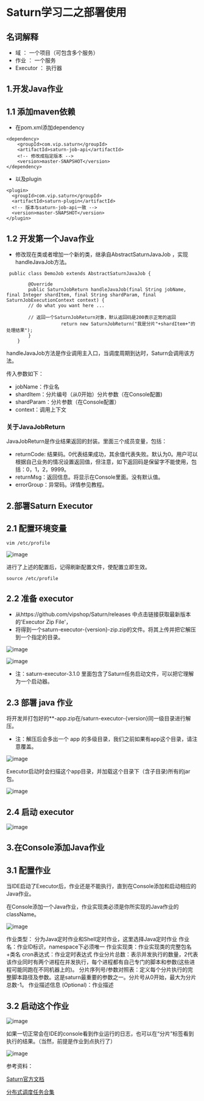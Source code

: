 # Saturn学习二之部署使用

## 名词解释

* 域 ： 一个项目（可包含多个服务）
* 作业 ： 一个服务
* Executor ：  执行器

## 1.开发Java作业

## 1.1 添加maven依赖

* 在pom.xml添加dependency

```
<dependency>
    <groupId>com.vip.saturn</groupId>
    <artifactId>saturn-job-api</artifactId>
    <!-- 修改成指定版本 -->
    <version>master-SNAPSHOT</version>
</dependency>  
```

* 以及plugin

```
<plugin>
  <groupId>com.vip.saturn</groupId>
  <artifactId>saturn-plugin</artifactId>
  <!-- 版本与saturn-job-api一致 -->
  <version>master-SNAPSHOT</version>
</plugin>
```

## 1.2 开发第一个Java作业

* 修改现在类或者增加一个新的类，继承自AbstractSaturnJavaJob ，实现 handleJavaJob方法。

```
 public class DemoJob extends AbstractSaturnJavaJob {

        @Override
        public SaturnJobReturn handleJavaJob(final String jobName, final Integer shardItem, final String shardParam, final SaturnJobExecutionContext context) {
        // do what you want here ...
              
        // 返回一个SaturnJobReturn对象，默认返回码是200表示正常的返回
                    return new SaturnJobReturn("我是分片"+shardItem+"的处理结果");
        }
    }
```

handleJavaJob方法是作业调用主入口，当调度周期到达时，Saturn会调用该方法。

传入参数如下：

* jobName：作业名
* shardItem：分片编号（从0开始）分片参数（在Console配置)
* shardParam：分片参数（在Console配置）
* context：调用上下文

### 关于JavaJobReturn

JavaJobReturn是作业结果返回的封装。里面三个成员变量，包括：

* returnCode: 结果码。0代表结果成功，其余值代表失败。默认为0。用户可以根据自己业务的情况设置返回值，但注意，如下返回码是保留字不能使用，包括：0，1，2，9999。
* returnMsg：返回信息。将显示在Console里面。没有默认值。
* errorGroup：异常码。详情参见教程。


## 2.部署Saturn Executor

## 2.1 配置环境变量

```
vim /etc/profile
```

![image](https://user-images.githubusercontent.com/64882640/156317812-b7be6ddf-5c5c-4a1f-860e-1843f3316150.png)

进行了上述的配置后，记得刷新配置文件，使配置立即生效。

```
source /etc/profile
```

## 2.2 准备 executor

* 从https://github.com/vipshop/Saturn/releases 中点击链接获取最新版本的'Executor Zip File'，
* 将得到一个saturn-executor-{version}-zip.zip的文件。将其上传并把它解压到一个指定的目录。

![image](https://user-images.githubusercontent.com/64882640/156318401-f8213735-87c9-482e-a3c7-f99f92f5d0ca.png)

![image](https://user-images.githubusercontent.com/64882640/156318432-6a5f6385-06ac-4741-b1b6-dafd11040691.png)

* 注：saturn-executor-3.1.0 里面包含了Saturn任务启动文件，可以把它理解为一个启动器。

## 2.3 部署 java 作业

将开发并打包好的**-app.zip在/saturn-executor-{version}同一级目录进行解压。

* 注：解压后会多出一个 app 的多级目录，我们之前如果有app这个目录，请注意覆盖。

![image](https://user-images.githubusercontent.com/64882640/156318596-c4e15e26-3f32-447c-aaaf-b3da60353cf9.png)

Executor启动时会扫描这个app目录，并加载这个目录下（含子目录)所有的jar包。

![image](https://user-images.githubusercontent.com/64882640/156318655-a1e50320-f6ea-42d9-98a4-90954c82c2c2.png)

## 2.4 启动 executor

![image](https://user-images.githubusercontent.com/64882640/156318918-15f81b5f-f8f2-4840-a875-383f799c30c1.png)


## 3.在Console添加Java作业

## 3.1 配置作业

当IDE启动了Executor后，作业还是不能执行，直到在Console添加和启动相应的Java作业。

在Console添加一个Java作业，作业实现类必须是你所实现的Java作业的className。

![image](https://user-images.githubusercontent.com/64882640/156319457-4d16e5e4-0096-488b-965d-2009f578cc2f.png)

作业类型： 分为Java定时作业和Shell定时作业，这里选择Java定时作业
作业名：作业ID标识，namespace下必须唯一
作业实现类：作业实现类的完整包名+类名
cron表达式：作业定时表达式
作业分片总数：表示并发执行的数量，2代表该作业同时有两个进程在并发执行，每个进程都有自己专门的脚本和参数(这些进程可能同跑在不同机器上的)。
分片序列号/参数对照表：定义每个分片执行的完整脚本路径及参数。这是saturn最重要的参数之一。分片号从0开始，最大为分片总数-1。
作业描述信息 (Optional)：作业描述

## 3.2 启动这个作业

![image](https://user-images.githubusercontent.com/64882640/156319533-25989443-97d8-4127-9e19-cf894ba991ec.png)

如果一切正常会在IDE的console看到作业运行的日志，也可以在“分片”标签看到执行的结果。（当然，前提是作业到点执行了）

![image](https://user-images.githubusercontent.com/64882640/156319622-5cca4da3-9c1f-41d0-8920-42267133d406.png)

参考资料：

[Saturn官方文档](https://vipshop.github.io/Saturn/#/zh-cn/3.x/quickstart)

[分布式调度任务合集](https://blog.csdn.net/cmzdandan/category_8599316.html)
